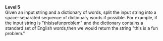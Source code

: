 **Level 5**  <br>
Given an input string and a dictionary of words, split the input string into a space-separated sequence of dictionary words if possible. For example, if the input string is "thisisafunproblem" and the dictionary contains a standard set of English words,then we would return the string "this is a fun problem."
